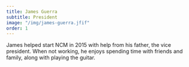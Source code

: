 ```yaml
---
title: James Guerra
subtitle: President
image: "/img/james-guerra.jfif"
order: 1
---
```


James helped start NCM in 2015 with help from his father, the vice president. When not working, he enjoys spending time with friends and family, along with playing the guitar.
